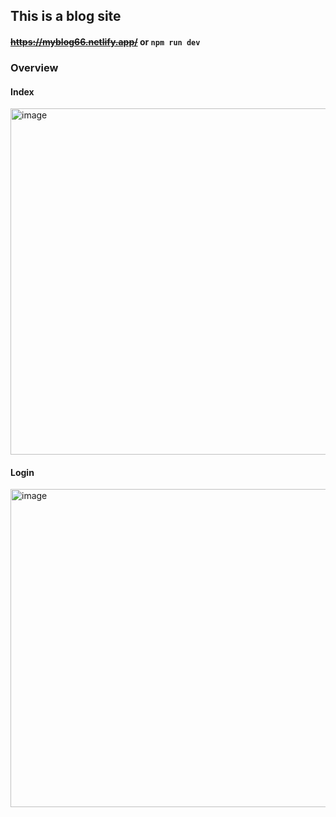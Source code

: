 ## This is a blog site
#### ~~https://myblog66.netlify.app/~~ or `npm run dev`

### Overview
#### Index
<img width="1822" height="554" alt="image" src="https://github.com/user-attachments/assets/6045165d-1583-4f18-911a-cf3c3368802c" />

#### Login
<img width="541" height="509" alt="image" src="https://github.com/user-attachments/assets/035ea08c-8675-4b42-afad-8d99d5a8eb2b" />
